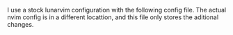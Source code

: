 I use a stock lunarvim configuration with the following config file. The actual nvim config is in a different locattion, and this file only stores the aditional changes.
